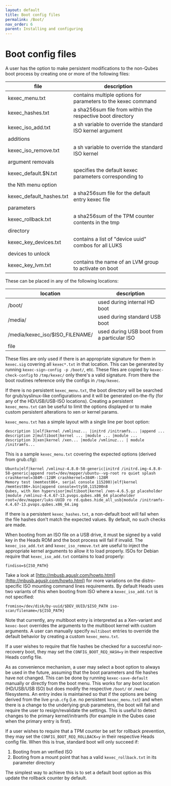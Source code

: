 ```yaml
---
layout: default
title: Boot config files
permalink: /Boot/
nav_order: 6
parent: Installing and configuring
---
```


Boot config files
===

A user has the option to make persistent modifications to the non-Qubes boot
 process by creating one or more of the following files:

| file | description |
| ---- | ---- |
| kexec_menu.txt | contains multiple options for parameters to the kexec command|
| kexec_hashes.txt | a sha256sum file from within the respective boot directory |
| kexec_iso_add.txt | a sh variable to override the standard ISO kernel argument
 additions |
| kexec_iso_remove.txt | a sh variable to override the standard ISO kernel
 argument removals |
| kexec_default.$N.txt | specifies the default kexec parameters corresponding to
 the Nth menu option |
| kexec_default_hashes.txt | a sha256sum file for the default entry kexec file
 parameters |
| kexec_rollback.txt | a sha256sum of the TPM counter contents in the tmp
 directory |
| kexec_key_devices.txt | contains a list of "device uuid" combos for all LUKS
 devices to unlock |
| kexec_key_lvm.txt | contains the name of an LVM group to activate on boot |

These can be placed in any of the following locations:

| location | description |
| ---- | ---- |
| /boot/ | used during internal HD boot |
| /media/ | used during standard USB boot |
| /media/kexec_iso/$ISO_FILENAME/ | used during USB boot from a particular ISO
 file |

These files are only used if there is an appropriate signature for them in
 `kexec.sig` covering all `kexec*.txt` in that location.  This can be generated
  by running `kexec-sign-config -p /boot/`, etc.  These files are copied by
 `kexec-check-config` to `/tmp/kexec/` only there's a valid signature.  From
  there the boot routines reference only the configs in `/tmp/kexec`.

If there is no persistent `kexec_menu.txt`, the boot directory will be searched
 for grub/syslinux-like configurations and it will be generated on-the-fly (for
 any of the HD/USB/USB-ISO locations).  Creating a persistent
 `kexec_menu.txt` can be useful to limit the options displayed or to make custom
 persistent alterations to xen or kernel params.

`kexec_menu.txt` has a simple layout with a single line per boot option:

```text
description 1|elf|kernel /vmlinuz... |initrd /initramfs... |append ...
description 2|multiboot|kernel ... |module ... |module ...
description 3|xen|kernel /xen... |module /vmlinuz... | module /initramfs...
```

This is a sample `kexec_menu.txt` covering the expected options (derived from
 grub.cfg):

<!-- markdownlint-disable MD013 -->

```text
Ubuntu|elf|kernel /vmlinuz-4.8.0-58-generic|initrd /initrd.img-4.8.0-58-generic|append root=/dev/mapper/ubuntu--vg-root ro quiet splash crashkernel=384M-:128M crashkernel=384M-:128M
Memory test (memtest86+, serial console 115200)|elf|kernel /memtest86+.bin|append console=ttyS0,115200n8
Qubes, with Xen hypervisor|multiboot|kernel /xen-4.6.5.gz placeholder |module /vmlinuz-4.4.67-13.pvops.qubes.x86_64 placeholder root=/dev/mapper/luks-UUID ro rd.qubes.hide_all_usb|module /initramfs-4.4.67-13.pvops.qubes.x86_64.img
```

<!-- markdownlint-enable MD013 -->

If there is a persistent `kexec_hashes.txt`, a non-default boot will fail when
 the file hashes don't match the expected values.  By default, no such checks
 are made.

When booting from an ISO file on a USB drive, it must be signed by a valid key
 in the Heads ROM and the boot process will fail if invalid. The
 `kexec_iso_add.txt` and `kexec_iso_remove.txt` are useful to inject the
 appropriate kernel arguments to allow it to load properly. ISOs for Debian
 require that `kexec_iso_add.txt` contains to load properly:

```text
findiso=${ISO_PATH}
```

Take a look at [http://mbusb.aguslr.com/howto.html](http://mbusb.aguslr.com/howto.html)
 for more variations on the distro-specific ISO mounting command lines
 requirements.  By default Heads uses two variants of this when booting from
 ISO where a `kexec_iso_add.txt` is not specified:

```text
fromiso=/dev/disk/by-uuid/$DEV_UUID/$ISO_PATH iso-scan/filename=/${ISO_PATH}
```

Note that currently, any multiboot entry is interpreted as a Xen-variant and
 `kexec-boot` overrides the arguments to the multiboot kernel with custom
 arguments.  A user can manually specify `multiboot` entries to override the
 default behavior by creating a custom `kexec_menu.txt`.

If a user wishes to require that file hashes be checked for a succesful
 non-recovery boot, they may set the `CONFIG_BOOT_REQ_HASH=y` in their
 respective Heads config file.

As as convenience mechanism, a user may select a boot option to always be used
 in the future, assuming that the boot parameters and file hashes have not
 changed.  This can be done by running `kexec-save-default` manually or directly
 from the boot menu.  This works for any boot location (HD/USB/USB ISO) but does
 modify the respective `/boot/` or `/media/` filesystems.  An entry index is
 maintained so that if the options are being derived from the live `grub.cfg`
 (i.e. no persistent `kexec_menu.txt`) and when there is a change to the
 underlying grub parameters, the boot will fail and require the user to
 resign/revalidate the settings.  This is useful to detect changes to the
 primary kernel/initramfs (for example in the Qubes case when the primary entry
 is first).

If a user wishes to require that a TPM counter be set for rollback prevention,
 they may set the `CONFIG_BOOT_REQ_ROLLBACK=y` in their respective Heads config
 file.  When this is true, standard boot will only succeed if:

1) Booting from an verified ISO
2) Booting from a mount point that has a valid `kexec_rollback.txt` in its
 parameter directory

The simplest way to achieve this is to set a default boot option as this update
 the rollback counter by default.
